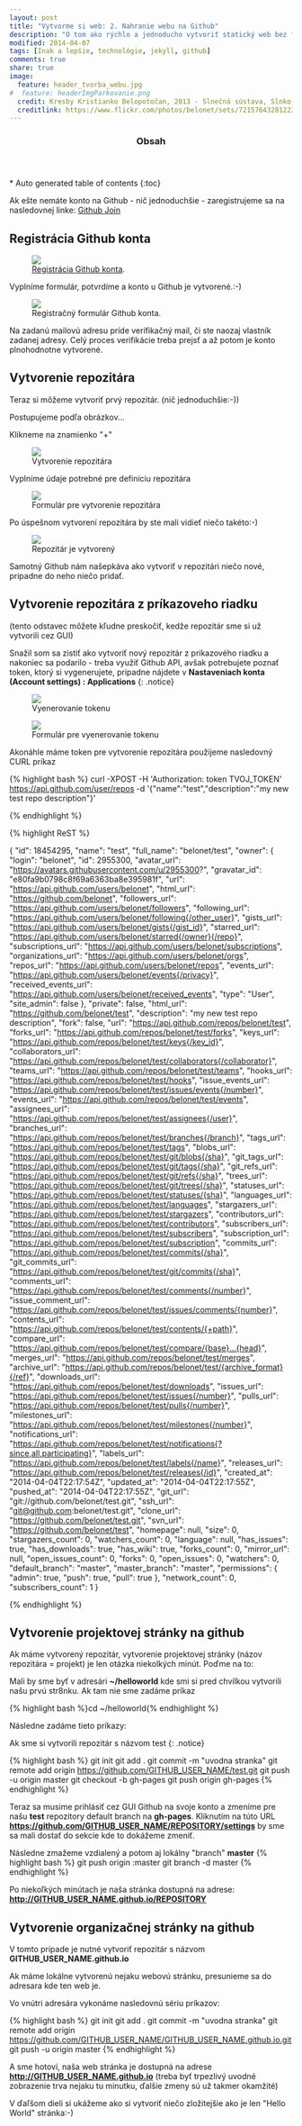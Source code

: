```yaml
---
layout: post
title: "Vytvorme si web: 2. Nahranie webu na Github"
description: "O tom ako rýchlo a jednoducho vytvoriť statický web bez finančných nákladov: 2. Nahranie webu na Github"
modified: 2014-04-07
tags: [Inak a lepšie, technológie, jekyll, github]
comments: true
share: true
image:
  feature: header_tvorba_webu.jpg
#  feature: headerImgParkovanie.png
  credit: Kresby Kristianko Belopotočan, 2013 - Slnečná sústava, Slnko, Na pláži
  creditlink: https://www.flickr.com/photos/belonet/sets/72157643281223573/
---
```


<section id="table-of-contents" class="toc">
  <header>
    <h3>Obsah</h3>
  </header>
<div id="drawer" markdown="1">
*  Auto generated table of contents
{:toc}
</div>
</section><!-- /#table-of-contents -->

Ak ešte nemáte konto na Github - nič jednoduchšie - zaregistrujeme sa na nasledovnej linke: [Github Join](https://github.com/join)

## Registrácia Github konta

<figure>
	<a href="https://github.com/join"><img src="/images/github/GithubRegistracia.png"></a>
	<figcaption><a href="https://github.com/join" title="Registrácia Github konta">Registrácia Github konta</a>.</figcaption>
</figure>


Vyplníme formulár, potvrdíme a konto u Github je vytvorené.:-)

<figure>
	<img src="/images/github/GithubRegistraciaForm.png">
	<figcaption>Registračný formulár Github konta.</figcaption>
</figure>


Na zadanú mailovú adresu príde verifikačný mail, či ste naozaj vlastník zadanej adresy. Celý proces verifikácie treba prejsť a až potom je konto plnohodnotne vytvorené. 


## Vytvorenie repozitára

Teraz si môžeme vytvoriť prvý repozitár. (nič jednoduchšie:-)) 
 
Postupujeme podľa obrázkov... 

Klikneme na znamienko "+"

<figure>
	<img src="/images/github/GithubVytvorenieRepozitara.png">
	<figcaption>Vytvorenie repozitára</figcaption>
</figure>

Vyplníme údaje potrebné pre definíciu repozitára

<figure>
	<img src="/images/github/GithubVytvorenieRepozitara2.png">
	<figcaption>Formulár pre vytvorenie repozitára</figcaption>
</figure>

Po úspešnom vytvorení repozitára by ste mali vidieť niečo takéto:-)
<figure>
	<img src="/images/github/GithubVytvorenieRepozitara3.png">
	<figcaption>Repozitár je vytvorený</figcaption>
</figure>

Samotný Github nám našepkáva ako vytvoriť v repozitári niečo nové, pripadne do neho niečo pridať. 

## Vytvorenie repozitára z príkazoveho riadku
(tento odstavec môžete kľudne preskočiť, kedže repozitár sme si už vytvorili cez GUI)

Snažil som sa zistiť ako vytvoriť nový repozitár z prikazového riadku a nakoniec sa podarilo - treba využiť Github API, avšak potrebujete poznať token, ktorý si vygenerujete, pripadne nájdete v **Nastaveniach konta (Account settings) : Applications**
{: .notice}  
<figure>
	<img src="/images/github/token.png">
	<figcaption>Vyenerovanie tokenu</figcaption>
</figure>
<figure>
	<img src="/images/github/tokenVygenerovanie.png">
	<figcaption>Formulár pre vyenerovanie tokenu</figcaption>
</figure> 

Akonáhle máme token pre vytvorenie repozitára použijeme nasledovný CURL príkaz  

{% highlight bash %}
curl -XPOST -H 'Authorization: token TVOJ_TOKEN' https://api.github.com/user/repos -d '{"name":"test","description":"my new test repo description"}' 

{% endhighlight %}
 
{% highlight ReST %}
   
{ 
  "id": 18454295, 
  "name": "test", 
  "full_name": "belonet/test", 
  "owner": { 
    "login": "belonet", 
    "id": 2955300, 
    "avatar_url": "https://avatars.githubusercontent.com/u/2955300?", 
    "gravatar_id": "e80fa9b0798c8f69a6363ba8e395981f", 
    "url": "https://api.github.com/users/belonet", 
    "html_url": "https://github.com/belonet", 
    "followers_url": "https://api.github.com/users/belonet/followers", 
    "following_url": "https://api.github.com/users/belonet/following{/other_user}", 
    "gists_url": "https://api.github.com/users/belonet/gists{/gist_id}", 
    "starred_url": "https://api.github.com/users/belonet/starred{/owner}{/repo}", 
    "subscriptions_url": "https://api.github.com/users/belonet/subscriptions", 
    "organizations_url": "https://api.github.com/users/belonet/orgs", 
    "repos_url": "https://api.github.com/users/belonet/repos", 
    "events_url": "https://api.github.com/users/belonet/events{/privacy}", 
    "received_events_url": "https://api.github.com/users/belonet/received_events", 
    "type": "User", 
    "site_admin": false 
  }, 
  "private": false, 
  "html_url": "https://github.com/belonet/test", 
  "description": "my new test repo description", 
  "fork": false, 
  "url": "https://api.github.com/repos/belonet/test", 
  "forks_url": "https://api.github.com/repos/belonet/test/forks", 
  "keys_url": "https://api.github.com/repos/belonet/test/keys{/key_id}", 
  "collaborators_url": "https://api.github.com/repos/belonet/test/collaborators{/collaborator}", 
  "teams_url": "https://api.github.com/repos/belonet/test/teams", 
  "hooks_url": "https://api.github.com/repos/belonet/test/hooks", 
  "issue_events_url": "https://api.github.com/repos/belonet/test/issues/events{/number}", 
  "events_url": "https://api.github.com/repos/belonet/test/events", 
  "assignees_url": "https://api.github.com/repos/belonet/test/assignees{/user}", 
  "branches_url": "https://api.github.com/repos/belonet/test/branches{/branch}", 
  "tags_url": "https://api.github.com/repos/belonet/test/tags", 
  "blobs_url": "https://api.github.com/repos/belonet/test/git/blobs{/sha}", 
  "git_tags_url": "https://api.github.com/repos/belonet/test/git/tags{/sha}", 
  "git_refs_url": "https://api.github.com/repos/belonet/test/git/refs{/sha}", 
  "trees_url": "https://api.github.com/repos/belonet/test/git/trees{/sha}", 
  "statuses_url": "https://api.github.com/repos/belonet/test/statuses/{sha}", 
  "languages_url": "https://api.github.com/repos/belonet/test/languages", 
  "stargazers_url": "https://api.github.com/repos/belonet/test/stargazers", 
  "contributors_url": "https://api.github.com/repos/belonet/test/contributors", 
  "subscribers_url": "https://api.github.com/repos/belonet/test/subscribers", 
  "subscription_url": "https://api.github.com/repos/belonet/test/subscription", 
  "commits_url": "https://api.github.com/repos/belonet/test/commits{/sha}", 
  "git_commits_url": "https://api.github.com/repos/belonet/test/git/commits{/sha}", 
  "comments_url": "https://api.github.com/repos/belonet/test/comments{/number}", 
  "issue_comment_url": "https://api.github.com/repos/belonet/test/issues/comments/{number}", 
  "contents_url": "https://api.github.com/repos/belonet/test/contents/{+path}", 
  "compare_url": "https://api.github.com/repos/belonet/test/compare/{base}...{head}", 
  "merges_url": "https://api.github.com/repos/belonet/test/merges", 
  "archive_url": "https://api.github.com/repos/belonet/test/{archive_format}{/ref}", 
  "downloads_url": "https://api.github.com/repos/belonet/test/downloads", 
  "issues_url": "https://api.github.com/repos/belonet/test/issues{/number}", 
  "pulls_url": "https://api.github.com/repos/belonet/test/pulls{/number}", 
  "milestones_url": "https://api.github.com/repos/belonet/test/milestones{/number}", 
  "notifications_url": "https://api.github.com/repos/belonet/test/notifications{?since,all,participating}", 
  "labels_url": "https://api.github.com/repos/belonet/test/labels{/name}", 
  "releases_url": "https://api.github.com/repos/belonet/test/releases{/id}", 
  "created_at": "2014-04-04T22:17:54Z", 
  "updated_at": "2014-04-04T22:17:55Z", 
  "pushed_at": "2014-04-04T22:17:55Z", 
  "git_url": "git://github.com/belonet/test.git", 
  "ssh_url": "git@github.com:belonet/test.git", 
  "clone_url": "https://github.com/belonet/test.git", 
  "svn_url": "https://github.com/belonet/test", 
  "homepage": null, 
  "size": 0, 
  "stargazers_count": 0, 
  "watchers_count": 0, 
  "language": null, 
  "has_issues": true, 
  "has_downloads": true, 
  "has_wiki": true, 
  "forks_count": 0, 
  "mirror_url": null, 
  "open_issues_count": 0, 
  "forks": 0, 
  "open_issues": 0, 
  "watchers": 0, 
  "default_branch": "master", 
  "master_branch": "master", 
  "permissions": { 
    "admin": true, 
    "push": true, 
    "pull": true 
  }, 
  "network_count": 0, 
  "subscribers_count": 1 
} 

{% endhighlight %}




## Vytvorenie projektovej stránky na github

Ak máme vytvorený repozitár, vytvorenie projektovej stránky (názov repozitára = projekt) je len otázka niekolkých minút.
Poďme na to:

Mali by sme byť v adresári **~/helloworld** kde smi si pred chvílkou vytvorili našu prvú str8nku. Ak tam nie sme zadáme príkaz

{% highlight bash %}cd ~/helloworld{% endhighlight %}

Následne zadáme tieto príkazy:

Ak sme si vytvorili repozitár s názvom test
{: .notice}  

{% highlight bash %}
git init
git add .
git commit -m "uvodna stranka"
git remote add origin https://github.com/GITHUB_USER_NAME/test.git
git push -u origin master
git checkout -b gh-pages 
git push origin gh-pages 
{% endhighlight %}

Teraz sa musime prihlásiť cez GUI Github na svoje konto a zmeníme pre našu **test** repozitory default branch na **gh-pages**.
Kliknutím na túto URL **https://github.com/GITHUB_USER_NAME/REPOSITORY/settings** by sme sa mali dostať do sekcie kde to dokážeme zmeniť.  

Následne zmažeme vzdialený a potom aj lokálny "branch" **master**
{% highlight bash %}
git push origin :master
git branch -d  master
{% endhighlight %}

Po niekoľkých minútach je naša stránka dostupná na adrese: **http://GITHUB_USER_NAME.github.io/REPOSITORY**

## Vytvorenie organizačnej stránky na github

V tomto prípade je nutné vytvoriť repozitár s názvom **GITHUB_USER_NAME.github.io**

Ak máme lokálne vytvorenú nejaku webovú stránku, presunieme sa do adresara kde ten web je.

Vo vnútri adresára vykonáme nasledovnú sériu príkazov:

{% highlight bash %}
git init
git add .
git commit -m "uvodna stranka"
git remote add origin https://github.com/GITHUB_USER_NAME/GITHUB_USER_NAME.github.io.git
git push -u origin master
{% endhighlight %}


A sme hotoví, naša web stránka je dostupná na adrese **http://GITHUB_USER_NAME.github.io** (treba byť trpezlivý uvodné zobrazenie trva nejaku tu minutku, ďalšie zmeny sú už takmer okamžité)

V ďaľšom dieli si ukážeme ako si vytvoriť niečo zložitejšie ako je len "Hello World" stránka:-)
 
<br><br>  

